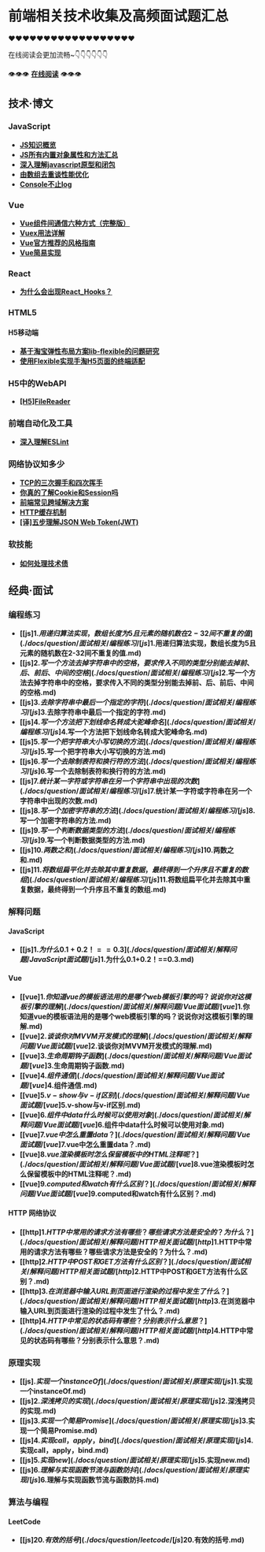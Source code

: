 # 前端相关技术收集及高频面试题汇总

❤❤❤❤❤❤❤❤❤❤❤❤❤❤❤❤❤❤

在线阅读会更加流畅~👇👇👇👇👇👇

👁👁👁 **[在线阅读](https://dancingtx.github.io/web_blog/)** 👁👁👁

## 技术·博文

### JavaScript

- **[JS知识概览](./docs/blog/JavaScript相关/JS知识概览.md)**
- **[JS所有内置对象属性和方法汇总](./docs/blog/JavaScript相关/JS所有内置对象属性和方法汇总.md)**
- **[深入理解javascript原型和闭包](./docs/blog/JavaScript相关/深入理解javascript原型和闭包.md)**
- **[由数组去重谈性能优化](./docs/blog/JavaScript相关/由数组去重谈性能优化.md)**
- **[Console不止log](./docs/blog/JavaScript相关/Console不止log.md)**

### Vue

- **[Vue组件间通信六种方式（完整版）](./docs/blog/Vue相关/Vue组件间通信六种方式（完整版）.md)**
- **[Vuex用法详解](./docs/blog/Vue相关/Vuex用法详解.md)**
- **[Vue官方推荐的风格指南](./docs/blog/Vue相关/Vue官方推荐的风格指南.md)**
- **[Vue简易实现](./docs/blog/Vue相关/Vue简易实现.md)**

### React
- **[为什么会出现React_Hooks？](./React相关/为什么会出现React_Hooks？.md)**

### HTML5

#### H5移动端

- **[基于淘宝弹性布局方案lib-flexible的问题研究](./docs/blog/HTML5相关/H5移动端/基于淘宝弹性布局方案lib-flexible的问题研究.md)**
- **[使用Flexible实现手淘H5页面的终端适配](./docs/blog/HTML5相关/H5移动端/使用Flexible实现手淘H5页面的终端适配.md)**

### H5中的WebAPI

- **[[H5]FileReader](./docs/blog/HTML5相关/H5中的WebAPI/[H5]FileReader.md)**

### 前端自动化及工具

- **[深入理解ESLint](./docs/blog/前端自动化/深入理解ESLint.md)**

### 网络协议知多少

- **[TCP的三次握手和四次挥手](./docs/blog/网络相关/TCP的三次握手和四次挥手.md)**
- **[你真的了解Cookie和Session吗](./docs/blog/网络相关/你真的了解Cookie和Session吗.md)**
- **[前端常见跨域解决方案](./docs/blog/网络相关/前端常见跨域解决方案.md)**
- **[HTTP缓存机制](./docs/blog/网络相关/HTTP缓存机制.md)**
- **[[译]五步理解JSON Web Token(JWT)](./docs/blog/网络相关/[译]五步理解JSONWebToken（JWT）.md)**

### 软技能

- **[如何处理技术债](./docs/blog/软技能/如何处理技术债.md)**

## 经典·面试

### 编程练习

- **[[js]$1.用递归算法实现，数组长度为5且元素的随机数在2-32间不重复的值](./docs/question/面试相关/编程练习/[js]$1.用递归算法实现，数组长度为5且元素的随机数在2-32间不重复的值.md)**
- **[[js]$2.写一个方法去掉字符串中的空格，要求传入不同的类型分别能去掉前、后、前后、中间的空格](./docs/question/面试相关/编程练习/[js]$2.写一个方法去掉字符串中的空格，要求传入不同的类型分别能去掉前、后、前后、中间的空格.md)**
- **[[js]$3.去除字符串中最后一个指定的字符](./docs/question/面试相关/编程练习/[js]$3.去除字符串中最后一个指定的字符.md)**
- **[[js]$4.写一个方法把下划线命名转成大驼峰命名](./docs/question/面试相关/编程练习/[js]$4.写一个方法把下划线命名转成大驼峰命名.md)**
- **[[js]$5.写一个把字符串大小写切换的方法](./docs/question/面试相关/编程练习/[js]$5.写一个把字符串大小写切换的方法.md)**
- **[[js]$6.写一个去除制表符和换行符的方法](./docs/question/面试相关/编程练习/[js]$6.写一个去除制表符和换行符的方法.md)**
- **[[js]$7.统计某一字符或字符串在另一个字符串中出现的次数](./docs/question/面试相关/编程练习/[js]$7.统计某一字符或字符串在另一个字符串中出现的次数.md)**
- **[[js]$8.写一个加密字符串的方法](./docs/question/面试相关/编程练习/[js]$8.写一个加密字符串的方法.md)**
- **[[js]$9.写一个判断数据类型的方法](./docs/question/面试相关/编程练习/[js]$9.写一个判断数据类型的方法.md)**
- **[[js]$10.两数之和](./docs/question/面试相关/编程练习/[js]$10.两数之和.md)**
- **[[js]$11.将数组扁平化并去除其中重复数据，最终得到一个升序且不重复的数组](./docs/question/面试相关/编程练习/[js]$11.将数组扁平化并去除其中重复数据，最终得到一个升序且不重复的数组.md)**

### 解释问题

#### JavaScript

- **[[js]$1.为什么0.1+0.2！==0.3](./docs/question/面试相关/解释问题/JavaScript面试题/[js]$1.为什么0.1+0.2！==0.3.md)**

#### Vue

- **[[vue]$1.你知道vue的模板语法用的是哪个web模板引擎的吗？说说你对这模板引擎的理解](./docs/question/面试相关/解释问题/Vue面试题/[vue]$1.你知道vue的模板语法用的是哪个web模板引擎的吗？说说你对这模板引擎的理解.md)**
- **[[vue]$2.谈谈你对MVVM开发模式的理解](./docs/question/面试相关/解释问题/Vue面试题/[vue]$2.谈谈你对MVVM开发模式的理解.md)**
- **[[vue]$3.生命周期钩子函数](./docs/question/面试相关/解释问题/Vue面试题/[vue]$3.生命周期钩子函数.md)**
- **[[vue]$4.组件通信](./docs/question/面试相关/解释问题/Vue面试题/[vue]$4.组件通信.md)**
- **[[vue]$5.v-show与v-if区别](./docs/question/面试相关/解释问题/Vue面试题/[vue]$5.v-show与v-if区别.md)**
- **[[vue]$6.组件中data什么时候可以使用对象](./docs/question/面试相关/解释问题/Vue面试题/[vue]$6.组件中data什么时候可以使用对象.md)**
- **[[vue]$7.vue中怎么重置data？](./docs/question/面试相关/解释问题/Vue面试题/[vue]$7.vue中怎么重置data？.md)**
- **[[vue]$8.vue渲染模板时怎么保留模板中的HTML注释呢？](./docs/question/面试相关/解释问题/Vue面试题/[vue]$8.vue渲染模板时怎么保留模板中的HTML注释呢？.md)**
- **[[vue]$9.computed和watch有什么区别？](./docs/question/面试相关/解释问题/Vue面试题/[vue]$9.computed和watch有什么区别？.md)**

#### HTTP 网络协议

- **[[http]$1.HTTP中常用的请求方法有哪些？哪些请求方法是安全的？为什么？](./docs/question/面试相关/解释问题/HTTP相关面试题/[http]$1.HTTP中常用的请求方法有哪些？哪些请求方法是安全的？为什么？.md)**
- **[[http]$2.HTTP中POST和GET方法有什么区别？](./docs/question/面试相关/解释问题/HTTP相关面试题/[http]$2.HTTP中POST和GET方法有什么区别？.md)**
- **[[http]$3.在浏览器中输入URL到页面进行渲染的过程中发生了什么？](./docs/question/面试相关/解释问题/HTTP相关面试题/[http]$3.在浏览器中输入URL到页面进行渲染的过程中发生了什么？.md)**
- **[[http]$4.HTTP中常见的状态码有哪些？分别表示什么意思？](./docs/question/面试相关/解释问题/HTTP相关面试题/[http]$4.HTTP中常见的状态码有哪些？分别表示什么意思？.md)**

### 原理实现

- **[[js]$.实现一个instanceOf](./docs/question/面试相关/原理实现/[js]$1.实现一个instanceOf.md)**
- **[[js]$2.深浅拷贝的实现](./docs/question/面试相关/原理实现/[js]$2.深浅拷贝的实现.md)**
- **[[js]$3.实现一个简易Promise](./docs/question/面试相关/原理实现/[js]$3.实现一个简易Promise.md)**
- **[[js]$4.实现call，apply，bind](./docs/question/面试相关/原理实现/[js]$4.实现call，apply，bind.md)**
- **[[js]$5.实现new](./docs/question/面试相关/原理实现/[js]$5.实现new.md)**
- **[[js]$6.理解与实现函数节流与函数防抖](./docs/question/面试相关/原理实现/[js]$6.理解与实现函数节流与函数防抖.md)**

### 算法与编程

#### LeetCode

- **[[js]$20.有效的括号](./docs/question/leetcode/[js]$20.有效的括号.md)**
